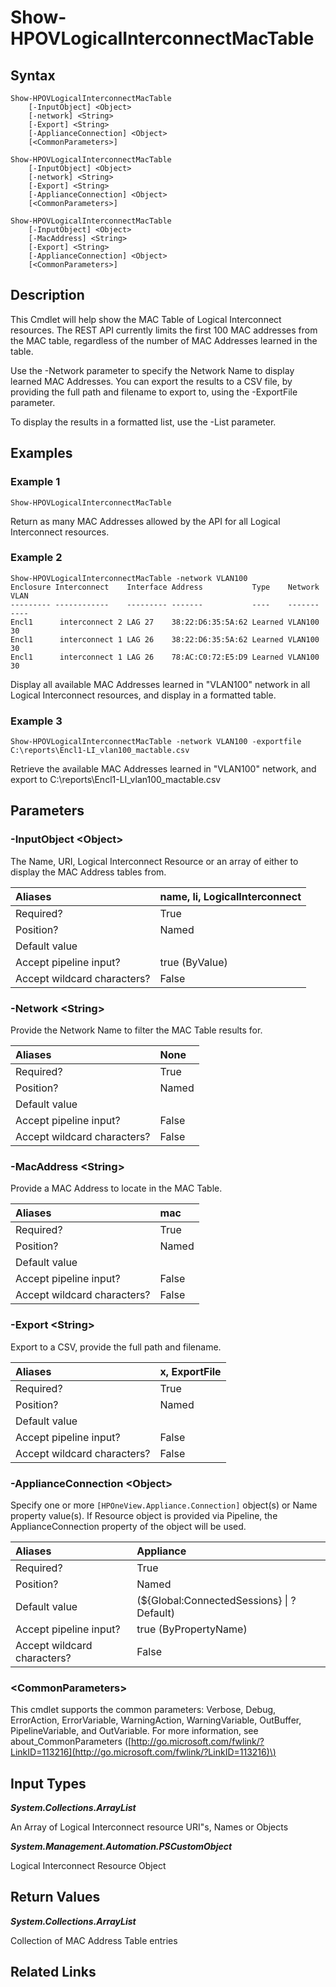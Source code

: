 ﻿---
description: Show the MAC Table for Logical Interconnect resource(s).
---

# Show-HPOVLogicalInterconnectMacTable

## Syntax

```text
Show-HPOVLogicalInterconnectMacTable
    [-InputObject] <Object>
    [-network] <String>
    [-Export] <String>
    [-ApplianceConnection] <Object>
    [<CommonParameters>]
```

```text
Show-HPOVLogicalInterconnectMacTable
    [-InputObject] <Object>
    [-network] <String>
    [-Export] <String>
    [-ApplianceConnection] <Object>
    [<CommonParameters>]
```

```text
Show-HPOVLogicalInterconnectMacTable
    [-InputObject] <Object>
    [-MacAddress] <String>
    [-Export] <String>
    [-ApplianceConnection] <Object>
    [<CommonParameters>]
```

## Description

This Cmdlet will help show the MAC Table of Logical Interconnect resources.  The REST API currently limits the first 100 MAC addresses from the MAC table, regardless of the number of MAC Addresses learned in the table.

Use the -Network parameter to specify the Network Name to display learned MAC Addresses.  You can export the results to a CSV file, by providing the full path and filename to export to, using the -ExportFile parameter.

To display the results in a formatted list, use the -List parameter.

## Examples

###  Example 1 

```text
Show-HPOVLogicalInterconnectMacTable
```

Return as many MAC Addresses allowed by the API for all Logical Interconnect resources.

###  Example 2 

```text
Show-HPOVLogicalInterconnectMacTable -network VLAN100
Enclosure Interconnect    Interface Address           Type    Network   VLAN
--------- ------------    --------- -------           ----    -------   ----
Encl1      interconnect 2 LAG 27    38:22:D6:35:5A:62 Learned VLAN100  30
Encl1      interconnect 1 LAG 26    38:22:D6:35:5A:62 Learned VLAN100  30
Encl1      interconnect 1 LAG 26    78:AC:C0:72:E5:D9 Learned VLAN100  30
```

Display all available MAC Addresses learned in "VLAN100" network in all Logical Interconnect resources, and display in a formatted table.

###  Example 3 

```text
Show-HPOVLogicalInterconnectMacTable -network VLAN100 -exportfile C:\reports\Encl1-LI_vlan100_mactable.csv
```

Retrieve the available MAC Addresses learned in "VLAN100" network, and export to C:\reports\Encl1-LI_vlan100_mactable.csv

## Parameters

### -InputObject &lt;Object&gt;

The Name, URI, Logical Interconnect Resource or an array of either to display the MAC Address tables from.

| Aliases | name, li, LogicalInterconnect |
| :--- | :--- |
| Required? | True |
| Position? | Named |
| Default value |  |
| Accept pipeline input? | true (ByValue) |
| Accept wildcard characters? | False |

### -Network &lt;String&gt;

Provide the Network Name to filter the MAC Table results for.

| Aliases | None |
| :--- | :--- |
| Required? | True |
| Position? | Named |
| Default value |  |
| Accept pipeline input? | False |
| Accept wildcard characters? | False |

### -MacAddress &lt;String&gt;

Provide a MAC Address to locate in the MAC Table.

| Aliases | mac |
| :--- | :--- |
| Required? | True |
| Position? | Named |
| Default value |  |
| Accept pipeline input? | False |
| Accept wildcard characters? | False |

### -Export &lt;String&gt;

Export to a CSV, provide the full path and filename.

| Aliases | x, ExportFile |
| :--- | :--- |
| Required? | True |
| Position? | Named |
| Default value |  |
| Accept pipeline input? | False |
| Accept wildcard characters? | False |

### -ApplianceConnection &lt;Object&gt;

Specify one or more `[HPOneView.Appliance.Connection]` object(s) or Name property value(s). If Resource object is provided via Pipeline, the ApplianceConnection property of the object will be used.

| Aliases | Appliance |
| :--- | :--- |
| Required? | True |
| Position? | Named |
| Default value | (${Global:ConnectedSessions} &vert; ? Default) |
| Accept pipeline input? | true (ByPropertyName) |
| Accept wildcard characters? | False |

### &lt;CommonParameters&gt;

This cmdlet supports the common parameters: Verbose, Debug, ErrorAction, ErrorVariable, WarningAction, WarningVariable, OutBuffer, PipelineVariable, and OutVariable. For more information, see about\_CommonParameters \([http://go.microsoft.com/fwlink/?LinkID=113216](http://go.microsoft.com/fwlink/?LinkID=113216)\)

## Input Types

_**System.Collections.ArrayList**_

An Array of Logical Interconnect resource URI"s, Names or Objects

_**System.Management.Automation.PSCustomObject**_

Logical Interconnect Resource Object

## Return Values

_**System.Collections.ArrayList**_

Collection of MAC Address Table entries

## Related Links

